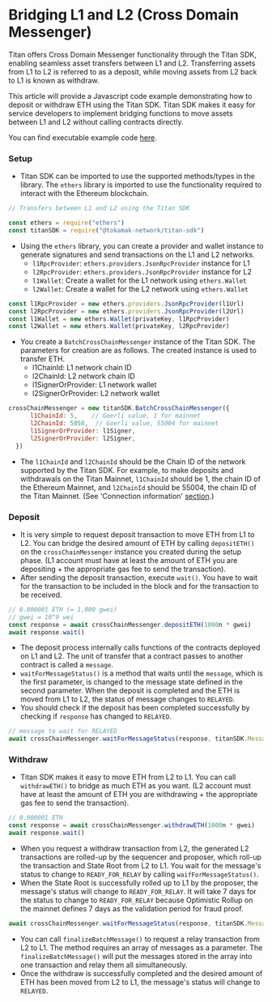 # Bridging L1 and L2 (Cross Domain Messenger)

Titan offers Cross Domain Messenger functionality through the Titan SDK, enabling seamless asset transfers between L1 and L2. Transferring assets from L1 to L2 is referred to as a deposit, while moving assets from L2 back to L1 is known as withdraw.

This article will provide a Javascript code example demonstrating how to deposit or withdraw ETH using the Titan SDK. Titan SDK makes it easy for service developers to implement bridging functions to move assets between L1 and L2 without calling contracts directly.

You can find executable example code [here](https://github.com/tokamak-network/tokamak-titan-example/tree/main/standard-bridge-eth).

### Setup

* Titan SDK can be imported to use the supported methods/types in the library. The `ethers` library is imported to use the functionality required to interact with the Ethereum blockchain.

```jsx
// Transfers between L1 and L2 using the Titan SDK

const ethers = require("ethers")
const titanSDK = require("@tokamak-network/titan-sdk")
```

* Using the `ethers` library, you can create a provider and wallet instance to generate signatures and send transactions on the L1 and L2 networks.
  * `l1RpcProvider`: `ethers.providers.JsonRpcProvider` instance for L1
  * `l2RpcProvider`: `ethers.providers.JsonRpcProvider` instance for L2
  * `l1Wallet`: Create a wallet for the L1 network using `ethers.Wallet`
  * `l2Wallet`: Create a wallet for the L2 network using `ethers.Wallet`

```jsx
const l1RpcProvider = new ethers.providers.JsonRpcProvider(l1Url)
const l2RpcProvider = new ethers.providers.JsonRpcProvider(l2Url)
const l1Wallet = new ethers.Wallet(privateKey, l1RpcProvider)
const l2Wallet = new ethers.Wallet(privateKey, l2RpcProvider)
```

* You create a `BatchCrossChainMessenger` instance of the Titan SDK. The parameters for creation are as follows. The created instance is used to transfer ETH.
  * l1ChainId: L1 network chain ID
  * l2ChainId: L2 network chain ID
  * l1SignerOrProvider: L1 network wallet
  * l2SignerOrProvider: L2 network wallet

```jsx
crossChainMessenger = new titanSDK.BatchCrossChainMessenger({
      l1ChainId: 5,    // Goerli value, 1 for mainnet
      l2ChainId: 5050,  // Goerli value, 55004 for mainnet
      l1SignerOrProvider: l1Signer,
      l2SignerOrProvider: l2Signer,
  })
```

* The `l1ChainId` and `l2ChainId` should be the Chain ID of the network supported by the Titan SDK. For example, to make deposits and withdrawals on the Titan Mainnet, `l1ChainId` should be 1, the chain ID of the Ethereum Mainnet, and `l2ChainId` should be 55004, the chain ID of the Titan Mainnet. (See 'Connection information' [section](networks-and-public-endpoints.md).)

### Deposit

* It is very simple to request deposit transaction to move ETH from L1 to L2. You can bridge the desired amount of ETH by calling `depositETH()` on the `crossChainMessenger` instance you created during the setup phase. (L1 account must have at least the amount of ETH you are depositing + the appropriate gas fee to send the transaction).
* After sending the deposit transaction, execute `wait()`. You have to wait for the transaction to be included in the block and for the transaction to be received.

```jsx
// 0.000001 ETH (= 1,000 gwei)
// gwei = 10^9 wei
const response = await crossChainMessenger.depositETH(1000n * gwei)
await response.wait()
```

* The deposit process internally calls functions of the contracts deployed on L1 and L2. The unit of transfer that a contract passes to another contract is called a `message`.
* `waitForMessageStatus()` is a method that waits until the `message`, which is the first parameter, is changed to the message state defined in the second parameter. When the deposit is completed and the ETH is moved from L1 to L2, the status of message changes to `RELAYED`.
* You should check if the deposit has been completed successfully by checking if `response` has changed to `RELAYED`.

```jsx
// message to wait for RELAYED
await crossChainMessenger.waitForMessageStatus(response, titanSDK.MessageStatus.RELAYED)
```

### Withdraw

* Titan SDK makes it easy to move ETH from L2 to L1. You can call `withdrawETH()` to bridge as much ETH as you want. (L2 account must have at least the amount of ETH you are withdrawing + the appropriate gas fee to send the transaction).

```jsx
// 0.000001 ETH
const response = await crossChainMessenger.withdrawETH(1000n * gwei)
await response.wait()
```

* When you request a withdraw transaction from L2, the generated L2 transactions are rolled-up by the sequencer and proposer, which roll-up the transaction and State Root from L2 to L1. You wait for the message's status to change to `READY_FOR_RELAY` by calling `waifForMessageStatus()`.
* When the State Root is successfully rolled up to L1 by the proposer, the message's status will change to `READY_FOR_RELAY`. It will take 7 days for the status to change to `READY_FOR_RELAY` because Optimistic Rollup on the mainnet defines 7 days as the validation period for fraud proof.

```jsx
await crossChainMessenger.waitForMessageStatus(response, titanSDK.MessageStatus.READY_FOR_RELAY)
```

* You can call `finalizeBatchMessage()` to request a relay transaction from L2 to L1. The method requires an array of messages as a parameter. The `finalizeBatchMessage()` will put the messages stored in the array into one transaction and relay them all simultaneously.
* Once the withdraw is successfully completed and the desired amount of ETH has been moved from L2 to L1, the message's status will change to `RELAYED`.
